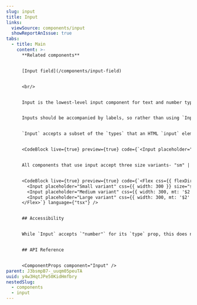 ```yaml
---
slug: input
title: Input
links:
  viewSource: components/input
  showReportAnIssue: true
tabs:
  - title: Main
    content: >-
      **Related components**


      [Input field](/components/input-field)


      <br/>


      Input is the lowest-level input component for text and number types.


      Inputs should be accompanied by labels, so rather than using `Input` directly in a UI, it’s normally best to use a field component, which combines an `Input` with a `Label` and displays validation errors. If none of the existing field components suit your needs, it might be worth adding a new one.


      `Input` accepts a subset of the `types` that an HTML `input` element because we have more specialised components for the others (e.g. `Checkbox`, `Radio`).


      <CodeBlock live={true} preview={true} code={`<Input placeholder="Placeholder text" css={{ width: 300 }} />`} language={"tsx"} />


      All components that use input accept three size variants- "sm" | "md" | "lg"


      <CodeBlock live={true} preview={true} code={`<Flex css={{ flexDirection: 'column' }}>
        <Input placeholder="Small variant" css={{ width: 300 }} size="sm" />
        <Input placeholder="Medium variant" css={{ width: 300, mt: '$2' }} size="md" />
        <Input placeholder="Large variant" css={{ width: 300, mt: '$2' }} size="lg" />
      </Flex>`} language={"tsx"} />


      ## Accessibility


      While `Input` accepts `"number"` for its `type` prop, this does not render `<input type="number"/>`. Instead, it renders `<input type="text" inputmode="numeric" pattern=[0-9]*/>` to tell browsers to show a numeric keyboard while avoiding the [UX and accessibility problems associated with `type="number"`](https://technology.blog.gov.uk/2020/02/24/why-the-gov-uk-design-system-team-changed-the-input-type-for-numbers/).


      ## API Reference


      <ComponentProps component="Input" />
parent: J3bsmpB7-_uuqm05peuTA
uuid: y4w3HqtJPe50KidHmfbry
nestedSlug:
  - components
  - input
---
```

